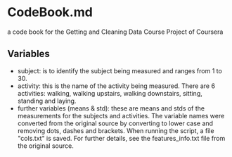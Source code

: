 # CodeBook.md
a code book for the Getting and Cleaning Data Course Project of Coursera
## Variables
* subject: is to identify the subject being measured and ranges from 1 to 30.
* activity: this is the name of the activity being measured. There are 6 activities: walking, walking upstairs, walking downstairs, sitting, standing and laying.
* further variables (means & std): these are means and stds of the measurements for the subjects and activities. The variable names were converted from the original source by converting to lower case and removing dots, dashes and brackets. When running the script, a file "cols.txt" is saved. For further details, see the features_info.txt file from the original source.
